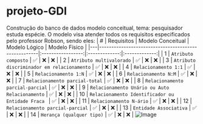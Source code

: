 # projeto-GDI
Construção do banco de dados modelo conceitual, tema: pesquisador estuda espécie.
O modelo visa atender todos os requisitos especificados pelo professor Robson, sendo eles:
| # | Requisitos                                          | Modelo Conceitual | Modelo Lógico | Modelo Físico |
|---|-----------------------------------------------------|:-----------------:|:-------------:|:-------------:|
| 1 | `Atributo composto`                                 |        ✅        |      ❌      |       ❌      |
| 2 | `Atributo multivalorado`                            |        ✅        |      ❌      |       ❌      |
| 3 | `Atributo discriminador em relacionamento`          |        ✅        |      ❌      |       ❌      |
| 4 | `Relacionamento 1:1`                                |        ✅        |      ❌      |       ❌      |
| 5 | `Relacionamento 1:N`                                |        ✅        |      ❌      |       ❌      |
| 6 | `Relacionamento N:M`                                |        ✅        |      ❌      |       ❌      |
| 7 | `Relacionamento parcial-total`                      |        ✅        |      ❌      |       ❌      |
| 8 | `Relacionamento parcial-parcial`                    |        ✅        |      ❌      |       ❌      |
| 9 | `Relacionamento Unário ou Auto Relacionamento`      |        ✅        |      ❌      |       ❌      |
| 10 | `Relacionamento Identificador ou Entidade Fraca `  |        ✅        |      ❌      |       ❌      |
| 11 | `Relacionamento N-ário`                            |        ✅        |      ❌      |       ❌      |
| 12 | `Relacionamento parcial-parcial`                   |        ✅        |      ❌      |       ❌      |
| 13 | `Entidade Associativa`                             |        ✅        |      ❌      |       ❌      |
| 14 | `Herança (qualquer tipo)`                          |        ✅        |      ❌      |       ❌      |
![Image](https://github.com/user-attachments/assets/59ddfd71-57a6-4b9f-b6a1-40b5465c8c55)
